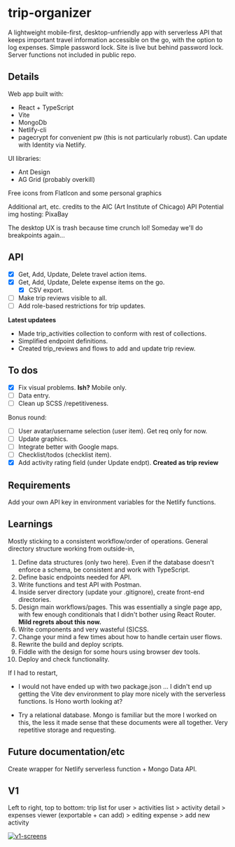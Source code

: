 # trip-organizer

A lightweight mobile-first, desktop-unfriendly app with serverless API that keeps important travel information accessible on the go, with the option to log expenses. Simple password lock.
Site is live but behind password lock. Server functions not included in public repo.

## Details

Web app built with:

-   React + TypeScript
-   Vite
-   MongoDb
-   Netlify-cli
-   pagecrypt for convenient pw (this is not particularly robust). Can update with Identity via Netlify.

UI libraries:

-   Ant Design
-   AG Grid (probably overkill)

Free icons from FlatIcon and some personal graphics

Additional art, etc. credits to the AIC (Art Institute of Chicago) API
Potential img hosting: PixaBay

The desktop UX is trash because time crunch lol! Someday we'll do breakpoints again...

## API

-   [x] Get, Add, Update, Delete travel action items.
-   [x] Get, Add, Update, Delete expense items on the go.
    -   [x] CSV export.
-   [ ] Make trip reviews visible to all.
-   [ ] Add role-based restrictions for trip updates.

**Latest updatees**

-   Made trip_activities collection to conform with rest of collections.
-   Simplified endpoint definitions.
-   Created trip_reviews and flows to add and update trip review.

## To dos

-   [x] Fix visual problems. **Ish?** Mobile only.
-   [ ] Data entry.
-   [ ] Clean up SCSS /repetitiveness.

Bonus round:

-   [ ] User avatar/username selection (user item). Get req only for now.
-   [ ] Update graphics.
-   [ ] Integrate better with Google maps.
-   [ ] Checklist/todos (checklist item).
-   [x] Add activity rating field (under Update endpt). **Created as trip review**

## Requirements

Add your own API key in environment variables for the Netlify functions.

## Learnings

Mostly sticking to a consistent workflow/order of operations. General directory structure working from outside-in,

1. Define data structures (only two here). Even if the database doesn't enforce a schema, be consistent and work with TypeScript.
2. Define basic endpoints needed for API.
3. Write functions and test API with Postman.
4. Inside server directory (update your .gitignore), create front-end directories.
5. Design main workflows/pages. This was essentially a single page app, with few enough conditionals that I didn't bother using React Router. **Mild regrets about this now.**
6. Write components and very wasteful (S)CSS.
7. Change your mind a few times about how to handle certain user flows.
8. Rewrite the build and deploy scripts.
9. Fiddle with the design for some hours using browser dev tools.
10. Deploy and check functionality.

If I had to restart,

-   I would not have ended up with two package.json ...
    I didn't end up getting the Vite dev environment to play more nicely with the serverless functions. Is Hono worth looking at?

-   Try a relational database.
    Mongo is familiar but the more I worked on this, the less it made sense that these documents were all together. Very repetitive storage and requesting.

## Future documentation/etc

Create wrapper for Netlify serverless function + Mongo Data API.

## V1

Left to right, top to bottom: trip list for user > activities list > activity detail > expenses viewer (exportable + can add) > editing expense > add new activity

[![v1-screens](https://i.postimg.cc/bwGLX9nb/v1-screens.png)](https://i.postimg.cc/bwGLX9nb/v1-screens.png)
